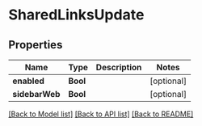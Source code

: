 # SharedLinksUpdate

## Properties
Name | Type | Description | Notes
------------ | ------------- | ------------- | -------------
**enabled** | **Bool** |  | [optional] 
**sidebarWeb** | **Bool** |  | [optional] 

[[Back to Model list]](../README.md#documentation-for-models) [[Back to API list]](../README.md#documentation-for-api-endpoints) [[Back to README]](../README.md)


